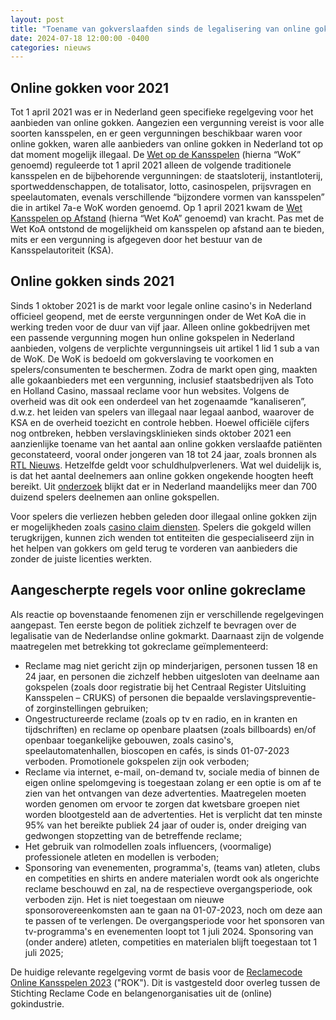 ```yaml
---
layout: post
title: "Toename van gokverslaafden sinds de legalisering van online gokken"
date: 2024-07-18 12:00:00 -0400
categories: nieuws
---
```


## Online gokken voor 2021
Tot 1 april 2021 was er in Nederland geen specifieke regelgeving voor het aanbieden van online gokken. Aangezien een vergunning vereist is voor alle soorten kansspelen, en er geen vergunningen beschikbaar waren voor online gokken, waren alle aanbieders van online gokken in Nederland tot op dat moment mogelijk illegaal. De [Wet op de Kansspelen](https://wetten.overheid.nl/BWBR0002469/) (hierna “WoK” genoemd) reguleerde tot 1 april 2021 alleen de volgende traditionele kansspelen en de bijbehorende vergunningen: de staatsloterij, instantloterij, sportweddenschappen, de totalisator, lotto, casinospelen, prijsvragen en speelautomaten, evenals verschillende “bijzondere vormen van kansspelen” die in artikel 7a-e WoK worden genoemd. Op 1 april 2021 kwam de [Wet Kansspelen op Afstand](https://wetten.overheid.nl/BWBR0044773/2022-07-15) (hierna “Wet KoA” genoemd) van kracht. Pas met de Wet KoA ontstond de mogelijkheid om kansspelen op afstand aan te bieden, mits er een vergunning is afgegeven door het bestuur van de Kansspelautoriteit (KSA).

## Online gokken sinds 2021
Sinds 1 oktober 2021 is de markt voor legale online casino's in Nederland officieel geopend, met de eerste vergunningen onder de Wet KoA die in werking treden voor de duur van vijf jaar. Alleen online gokbedrijven met een passende vergunning mogen hun online gokspelen in Nederland aanbieden, volgens de verplichte vergunningseis uit artikel 1 lid 1 sub a van de WoK. De WoK is bedoeld om gokverslaving te voorkomen en spelers/consumenten te beschermen. Zodra de markt open ging, maakten alle gokaanbieders met een vergunning, inclusief staatsbedrijven als Toto en Holland Casino, massaal reclame voor hun websites. Volgens de overheid was dit ook een onderdeel van het zogenaamde “kanaliseren”, d.w.z. het leiden van spelers van illegaal naar legaal aanbod, waarover de KSA en de overheid toezicht en controle hebben. Hoewel officiële cijfers nog ontbreken, hebben verslavingsklinieken sinds oktober 2021 een aanzienlijke toename van het aantal aan online gokken verslaafde patiënten geconstateerd, vooral onder jongeren van 18 tot 24 jaar, zoals bronnen als [RTL Nieuws](https://www.rtl.nl/rtl-nieuws/artikel/5314015/online-gokken-verslaving-kansspelwet). Hetzelfde geldt voor schuldhulpverleners. Wat wel duidelijk is, is dat het aantal deelnemers aan online gokken ongekende hoogten heeft bereikt. Uit [onderzoek](https://www.casinonieuws.nl/online/kansspelautoriteit-934-000-mensen-met-een-gokaccount-92-kanalisatie/) blijkt dat er in Nederland maandelijks meer dan 700 duizend spelers deelnemen aan online gokspellen. 

Voor spelers die verliezen hebben geleden door illegaal online gokken zijn er mogelijkheden zoals [casino claim diensten](/aanbieders/). Spelers die gokgeld willen terugkrijgen, kunnen zich wenden tot entiteiten die gespecialiseerd zijn in het helpen van gokkers om geld terug te vorderen van aanbieders die zonder de juiste licenties werkten.

## Aangescherpte regels voor online gokreclame
Als reactie op bovenstaande fenomenen zijn er verschillende regelgevingen aangepast. Ten eerste begon de politiek zichzelf te bevragen over de legalisatie van de Nederlandse online gokmarkt. Daarnaast zijn de volgende maatregelen met betrekking tot gokreclame geïmplementeerd:

- Reclame mag niet gericht zijn op minderjarigen, personen tussen 18 en 24 jaar, en personen die zichzelf hebben uitgesloten van deelname aan gokspelen (zoals door registratie bij het Centraal Register Uitsluiting Kansspelen – CRUKS) of personen die bepaalde verslavingspreventie- of zorginstellingen gebruiken;
- Ongestructureerde reclame (zoals op tv en radio, en in kranten en tijdschriften) en reclame op openbare plaatsen (zoals billboards) en/of openbaar toegankelijke gebouwen, zoals casino's, speelautomatenhallen, bioscopen en cafés, is sinds 01-07-2023 verboden. Promotionele gokspelen zijn ook verboden;
- Reclame via internet, e-mail, on-demand tv, sociale media of binnen de eigen online spelomgeving is toegestaan zolang er een optie is om af te zien van het ontvangen van deze advertenties. Maatregelen moeten worden genomen om ervoor te zorgen dat kwetsbare groepen niet worden blootgesteld aan de advertenties. Het is verplicht dat ten minste 95% van het bereikte publiek 24 jaar of ouder is, onder dreiging van gedwongen stopzetting van de betreffende reclame;
- Het gebruik van rolmodellen zoals influencers, (voormalige) professionele atleten en modellen is verboden;
- Sponsoring van evenementen, programma's, (teams van) atleten, clubs en competities en shirts en andere materialen wordt ook als ongerichte reclame beschouwd en zal, na de respectieve overgangsperiode, ook verboden zijn. Het is niet toegestaan om nieuwe sponsorovereenkomsten aan te gaan na 01-07-2023, noch om deze aan te passen of te verlengen. De overgangsperiode voor het sponsoren van tv-programma's en evenementen loopt tot 1 juli 2024. Sponsoring van (onder andere) atleten, competities en materialen blijft toegestaan tot 1 juli 2025;

De huidige relevante regelgeving vormt de basis voor de [Reclamecode Online Kansspelen 2023](https://www.reclamecode.nl/nrc/reclamecode-online-kansspelen-rok-2021/) ("ROK"). Dit is vastgesteld door overleg tussen de Stichting Reclame Code en belangenorganisaties uit de (online) gokindustrie.